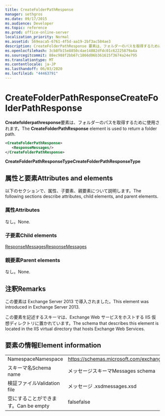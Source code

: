 ```yaml
---
title: CreateFolderPathResponse
manager: sethgros
ms.date: 09/17/2015
ms.audience: Developer
ms.topic: reference
ms.prod: office-online-server
localization_priority: Normal
ms.assetid: 569eaca5-6761-4f5d-aa19-2bf3ac584ae3
description: CreateFolderPathResponse 要素は、フォルダーのパスを取得するために使用されます。
ms.openlocfilehash: 3cb8fb15e8850c4ae14082dfdc01c62225879a4a
ms.sourcegitcommit: 88ec988f2bb67c1866d06b361615f3674a24e795
ms.translationtype: MT
ms.contentlocale: ja-JP
ms.lasthandoff: 06/03/2020
ms.locfileid: "44463791"
---
```

# <a name="createfolderpathresponse"></a><span data-ttu-id="666e0-103">CreateFolderPathResponse</span><span class="sxs-lookup"><span data-stu-id="666e0-103">CreateFolderPathResponse</span></span>

<span data-ttu-id="666e0-104">**Createfolderpathresponse**要素は、フォルダーのパスを取得するために使用されます。</span><span class="sxs-lookup"><span data-stu-id="666e0-104">The **CreateFolderPathResponse** element is used to return a folder path.</span></span> 
  
```XML
<CreateFolderPathResponse>
   <ResponseMessages/>
</CreateFolderPathResponse>
```

 <span data-ttu-id="666e0-105">**CreateFolderPathResponseType**</span><span class="sxs-lookup"><span data-stu-id="666e0-105">**CreateFolderPathResponseType**</span></span>
## <a name="attributes-and-elements"></a><span data-ttu-id="666e0-106">属性と要素</span><span class="sxs-lookup"><span data-stu-id="666e0-106">Attributes and elements</span></span>

<span data-ttu-id="666e0-107">以下のセクションで、属性、子要素、親要素について説明します。</span><span class="sxs-lookup"><span data-stu-id="666e0-107">The following sections describe attributes, child elements, and parent elements.</span></span>
  
### <a name="attributes"></a><span data-ttu-id="666e0-108">属性</span><span class="sxs-lookup"><span data-stu-id="666e0-108">Attributes</span></span>

<span data-ttu-id="666e0-109">なし。</span><span class="sxs-lookup"><span data-stu-id="666e0-109">None.</span></span>
  
### <a name="child-elements"></a><span data-ttu-id="666e0-110">子要素</span><span class="sxs-lookup"><span data-stu-id="666e0-110">Child elements</span></span>

[<span data-ttu-id="666e0-111">ResponseMessages</span><span class="sxs-lookup"><span data-stu-id="666e0-111">ResponseMessages</span></span>](responsemessages.md)
  
### <a name="parent-elements"></a><span data-ttu-id="666e0-112">親要素</span><span class="sxs-lookup"><span data-stu-id="666e0-112">Parent elements</span></span>

<span data-ttu-id="666e0-113">なし。</span><span class="sxs-lookup"><span data-stu-id="666e0-113">None.</span></span>
  
## <a name="remarks"></a><span data-ttu-id="666e0-114">注釈</span><span class="sxs-lookup"><span data-stu-id="666e0-114">Remarks</span></span>

<span data-ttu-id="666e0-115">この要素は Exchange Server 2013 で導入されました。</span><span class="sxs-lookup"><span data-stu-id="666e0-115">This element was introduced in Exchange Server 2013.</span></span>
  
<span data-ttu-id="666e0-116">この要素を記述するスキーマは、Exchange Web サービスをホストする IIS 仮想ディレクトリに置かれています。</span><span class="sxs-lookup"><span data-stu-id="666e0-116">The schema that describes this element is located in the IIS virtual directory that hosts Exchange Web Services.</span></span>
  
## <a name="element-information"></a><span data-ttu-id="666e0-117">要素の情報</span><span class="sxs-lookup"><span data-stu-id="666e0-117">Element information</span></span>

|||
|:-----|:-----|
|<span data-ttu-id="666e0-118">Namespace</span><span class="sxs-lookup"><span data-stu-id="666e0-118">Namespace</span></span>  <br/> |https://schemas.microsoft.com/exchange/services/2006/messages  <br/> |
|<span data-ttu-id="666e0-119">スキーマ名</span><span class="sxs-lookup"><span data-stu-id="666e0-119">Schema name</span></span>  <br/> |<span data-ttu-id="666e0-120">メッセージスキーマ</span><span class="sxs-lookup"><span data-stu-id="666e0-120">Messages schema</span></span>  <br/> |
|<span data-ttu-id="666e0-121">検証ファイル</span><span class="sxs-lookup"><span data-stu-id="666e0-121">Validation file</span></span>  <br/> |<span data-ttu-id="666e0-122">メッセージ .xsd</span><span class="sxs-lookup"><span data-stu-id="666e0-122">messages.xsd</span></span>  <br/> |
|<span data-ttu-id="666e0-123">空にすることができます。</span><span class="sxs-lookup"><span data-stu-id="666e0-123">Can be empty</span></span>  <br/> |<span data-ttu-id="666e0-124">false</span><span class="sxs-lookup"><span data-stu-id="666e0-124">false</span></span>  <br/> |
   

